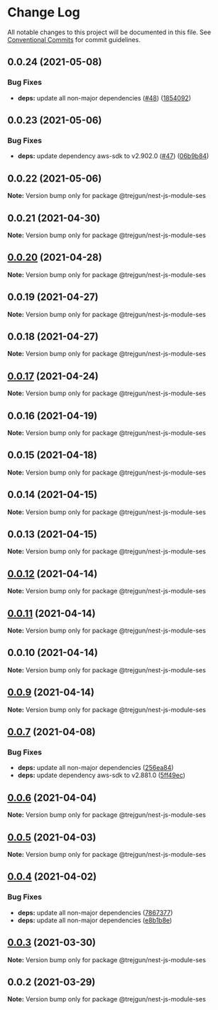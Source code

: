 # Change Log

All notable changes to this project will be documented in this file.
See [Conventional Commits](https://conventionalcommits.org) for commit guidelines.

## 0.0.24 (2021-05-08)


### Bug Fixes

* **deps:** update all non-major dependencies ([#48](https://github.com/trejgun/common-packages/issues/48)) ([1854092](https://github.com/trejgun/common-packages/commit/1854092c4d51e9ec43aa1d75bb43037c21b11630))





## 0.0.23 (2021-05-06)


### Bug Fixes

* **deps:** update dependency aws-sdk to v2.902.0 ([#47](https://github.com/trejgun/common-packages/issues/47)) ([06b9b84](https://github.com/trejgun/common-packages/commit/06b9b845709c6eb67b7e04277f86ecb9bf19fc73))





## 0.0.22 (2021-05-06)

**Note:** Version bump only for package @trejgun/nest-js-module-ses





## 0.0.21 (2021-04-30)

**Note:** Version bump only for package @trejgun/nest-js-module-ses





## [0.0.20](https://github.com/trejgun/common-packages/compare/@trejgun/nest-js-module-ses@0.0.19...@trejgun/nest-js-module-ses@0.0.20) (2021-04-28)

**Note:** Version bump only for package @trejgun/nest-js-module-ses





## 0.0.19 (2021-04-27)

**Note:** Version bump only for package @trejgun/nest-js-module-ses





## 0.0.18 (2021-04-27)

**Note:** Version bump only for package @trejgun/nest-js-module-ses





## [0.0.17](https://github.com/trejgun/common-packages/compare/@trejgun/nest-js-module-ses@0.0.16...@trejgun/nest-js-module-ses@0.0.17) (2021-04-24)

**Note:** Version bump only for package @trejgun/nest-js-module-ses





## 0.0.16 (2021-04-19)

**Note:** Version bump only for package @trejgun/nest-js-module-ses





## 0.0.15 (2021-04-18)

**Note:** Version bump only for package @trejgun/nest-js-module-ses





## 0.0.14 (2021-04-15)

**Note:** Version bump only for package @trejgun/nest-js-module-ses





## 0.0.13 (2021-04-15)

**Note:** Version bump only for package @trejgun/nest-js-module-ses





## [0.0.12](https://github.com/trejgun/common-packages/compare/@trejgun/nest-js-module-ses@0.0.11...@trejgun/nest-js-module-ses@0.0.12) (2021-04-14)

**Note:** Version bump only for package @trejgun/nest-js-module-ses





## [0.0.11](https://github.com/trejgun/common-packages/compare/@trejgun/nest-js-module-ses@0.0.10...@trejgun/nest-js-module-ses@0.0.11) (2021-04-14)

**Note:** Version bump only for package @trejgun/nest-js-module-ses





## 0.0.10 (2021-04-14)

**Note:** Version bump only for package @trejgun/nest-js-module-ses





## [0.0.9](https://github.com/trejgun/common-packages/compare/@trejgun/nest-js-module-ses@0.0.8...@trejgun/nest-js-module-ses@0.0.9) (2021-04-14)

**Note:** Version bump only for package @trejgun/nest-js-module-ses





## [0.0.7](https://github.com/trejgun/common-packages/compare/@trejgun/nest-js-module-ses@0.0.6...@trejgun/nest-js-module-ses@0.0.7) (2021-04-08)


### Bug Fixes

* **deps:** update all non-major dependencies ([256ea84](https://github.com/trejgun/common-packages/commit/256ea84c88084d493d9902f397743ba8cde79814))
* **deps:** update dependency aws-sdk to v2.881.0 ([5ff49ec](https://github.com/trejgun/common-packages/commit/5ff49ecaac17a40de2b26be1b9e8e68891f79cf9))





## [0.0.6](https://github.com/trejgun/common-packages/compare/@trejgun/nest-js-module-ses@0.0.5...@trejgun/nest-js-module-ses@0.0.6) (2021-04-04)

**Note:** Version bump only for package @trejgun/nest-js-module-ses





## [0.0.5](https://github.com/trejgun/common-packages/compare/@trejgun/nest-js-module-ses@0.0.4...@trejgun/nest-js-module-ses@0.0.5) (2021-04-03)

**Note:** Version bump only for package @trejgun/nest-js-module-ses





## [0.0.4](https://github.com/trejgun/common-packages/compare/@trejgun/nest-js-module-ses@0.0.3...@trejgun/nest-js-module-ses@0.0.4) (2021-04-02)


### Bug Fixes

* **deps:** update all non-major dependencies ([7867377](https://github.com/trejgun/common-packages/commit/786737716439880412e2f7acfa8fdeb1948baa5c))
* **deps:** update all non-major dependencies ([e8b1b8e](https://github.com/trejgun/common-packages/commit/e8b1b8e7fcc619ca778522bc11133062813de7a4))





## [0.0.3](https://github.com/trejgun/common-packages/compare/@trejgun/nest-js-module-ses@0.0.2...@trejgun/nest-js-module-ses@0.0.3) (2021-03-30)

**Note:** Version bump only for package @trejgun/nest-js-module-ses





## 0.0.2 (2021-03-29)

**Note:** Version bump only for package @trejgun/nest-js-module-ses
